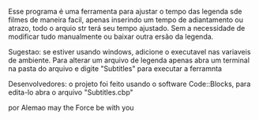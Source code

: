 Esse programa é uma ferramenta para ajustar o tempo das legenda sde filmes de maneira facil, apenas inserindo um tempo de adiantamento ou atrazo, todo o arquio str terá seu tempo ajustado. Sem a necessidade de modificar tudo manualmente ou baixar outra ersão da legenda.

Sugestao: se estiver usando windows, adicione o executavel nas variaveis de ambiente. Para alterar um arquivo de legenda apenas abra um terminal na pasta do arquivo e digite "Subtitles" para executar a ferramnta

Desenvolvedores: o projeto foi feito usando o software Code::Blocks, para edita-lo abra o arquivo "Subtitles.cbp"

por Alemao
may the Force be with you
